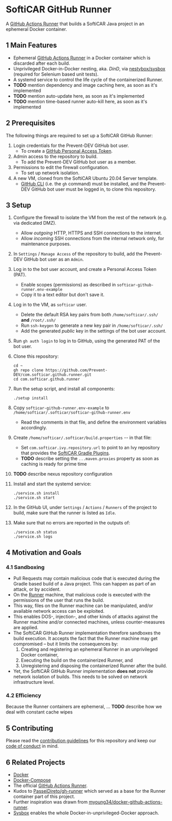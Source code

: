 # SoftiCAR GitHub Runner

A [GitHub Actions Runner](https://github.com/actions/runner) that builds a SoftiCAR Java project in an ephemeral Docker container.

## 1 Main Features

- Ephemeral [GitHub Actions Runner](https://github.com/actions/runner) in a Docker container which is discarded after each build.
- Unprivileged Docker-in-Docker nesting, aka. _DinD_, via [nestybox/sysbox](https://github.com/nestybox/sysbox) (required for Selenium based unit tests).
- A systemd service to control the life cycle of the containerized Runner.
- **TODO** mention dependency and image caching here, as soon as it's implemented
- **TODO** mention auto-update here, as soon as it's implemented
- **TODO** mention time-based runner auto-kill here, as soon as it's implemented

## 2 Prerequisites

The following things are required to set up a SoftiCAR GitHub Runner:

1. Login credentials for the Prevent-DEV GitHub bot user.
   - To create a [GitHub Personal Access Token](https://docs.github.com/en/authentication/keeping-your-account-and-data-secure/creating-a-personal-access-token).
1. Admin access to the repository to build.
   - To add the Prevent-DEV GitHub bot user as a member.
1. Permissions to edit the firewall configuration.
   - To set up network isolation.
1. A new VM, cloned from the SoftiCAR Ubuntu 20.04 Server template.
   - [GitHub CLI](https://github.com/cli/cli) (i.e. the `gh` command) must be installed, and the Prevent-DEV GitHub bot user must be logged in, to clone this repository.

## 3 Setup

1. Configure the firewall to isolate the VM from the rest of the network (e.g. via dedicated DMZ).
   - Allow _outgoing_ HTTP, HTTPS and SSH connections to the internet.
   - Allow _incoming_ SSH connections from the internal network only, for maintenance purposes.
1. In `Settings` / `Manage Access` of the repository to build, add the Prevent-DEV GitHub bot user as an `Admin`.
1. Log in to the bot user account, and create a Personal Access Token (PAT).
   - Enable scopes (permissions) as described in `softicar-github-runner.env-example`
   - Copy it to a text editor but don't save it.
1. Log in to the VM, as `softicar` user.
   - Delete the default RSA key pairs from both `/home/softicar/.ssh/` **and** `/root/.ssh/`
   - Run `ssh-keygen` to generate a new key pair in `/home/softicar/.ssh/`
   - Add the generated _public_ key in the settings of the bot user account.
1. Run `gh auth login` to log in to GitHub, using the generated PAT of the bot user.
1. Clone this repository:

       cd ~
       gh repo clone https://github.com/Prevent-DEV/com.softicar.github.runner.git
       cd com.softicar.github.runner

1. Run the setup script, and install all components:

       ./setup install

1. Copy `softicar-github-runner.env-example` to `/home/softicar/.softicar/softicar-github-runner.env`
   - Read the comments in that file, and define the environment variables accordingly.
1. Create `/home/softicar/.softicar/build.properties` -- in that file:
   - Set `com.softicar.ivy.repository.url` to point to an Ivy repository that provides the [SoftiCAR Gradle Plugins](https://github.com/Prevent-DEV/com.softicar.gradle.plugins).
   - **TODO** describe setting the `...maven.proxies` property as soon as caching is ready for prime time
1. **TODO** describe nexus repository configuration
1. Install and start the systemd service:

       ./service.sh install
       ./service.sh start

1. In the GitHub UI, under `Settings` / `Actions` / `Runners` of the project to build, make sure that the runner is listed as `Idle`.
1. Make sure that no errors are reported in the outputs of:

       ./service.sh status
       ./service.sh logs

## 4 Motivation and Goals

### 4.1 Sandboxing

- Pull Requests may contain malicious code that is executed during the Gradle based build of a Java project. This can happen as part of an attack, or by accident.
- On the [Runner](https://github.com/actions/runner) machine, that malicious code is executed with the permissions of the user that runs the build.
- This way, files on the Runner machine can be manipulated, and/or available network access can be exploited.
- This enables DOS-, injection-, and other kinds of attacks against the Runner machine and/or connected machines, unless counter-measures are applied.
- The SoftiCAR GitHub Runner implementation therefore sandboxes the build execution. It accepts the fact that the Runner machine may get compromised – but it limits the consequences by:
  1. Creating and registering an ephemeral Runner in an unprivileged Docker container,
  1. Executing the build on the containerized Runner, and
  1. Unregistering and disposing the containerized Runner after the build.
- Yet, the SoftiCAR GitHub Runner implementation **does not** provide network isolation of builds. This needs to be solved on network infrastructure level.

### 4.2 Efficiency

Because the Runner containers are ephemeral, ... **TODO** describe how we deal with constant cache wipes

## 5 Contributing

Please read the [contribution guidelines](CONTRIBUTING.md) for this repository and keep our [code of conduct](CODE_OF_CONDUCT.md) in mind.

## 6 Related Projects

- [Docker](https://docs.docker.com/engine/install/ubuntu/)
- [Docker-Compose](https://github.com/docker/compose/releases)
- The official [GitHub Actions Runner](https://github.com/actions/runner).
- Kudos to [PasseiDireto/gh-runner](https://github.com/PasseiDireto/gh-runner) which served as a base for the Runner container part of this project.
- Further inspiration was drawn from [myoung34/docker-github-actions-runner](https://github.com/myoung34/docker-github-actions-runner).
- [Sysbox](https://github.com/nestybox/sysbox) enables the whole Docker-in-unprivileged-Docker approach.
